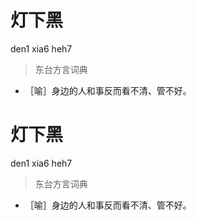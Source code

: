 # 灯下黑
den1 xia6 heh7
> 东台方言词典
- ［喻］身边的人和事反而看不清、管不好。

# 灯下黑
den1 xia6 heh7
> 东台方言词典
- ［喻］身边的人和事反而看不清、管不好。
